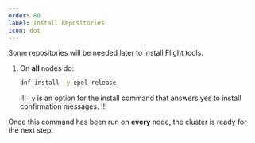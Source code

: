 ```yaml
---
order: 80
label: Install Repositories
icon: dot
---
```


Some repositories will be needed later to install Flight tools.


1. On **all** nodes do:

	```bash
	dnf install -y epel-release
	```

    !!!
    `-y` is an option for the install command that answers yes to install confirmation messages. 
    !!!


Once this command has been run on **every** node, the cluster is ready for the next step.